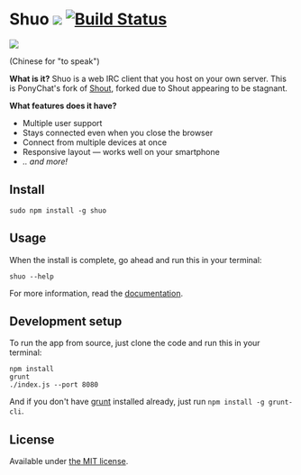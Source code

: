 # Shuo [![](https://badge.fury.io/js/shuo.png)](https://www.npmjs.org/package/shuo) [![Build Status](https://travis-ci.org/PonyChat/Shuo.svg?branch=master)](https://travis-ci.org/PonyChat/Shuo)

![](https://raw.githubusercontent.com/PonyChat/Shuo/master/logo.svg)

(Chinese for "to speak")

__What is it?__
Shuo is a web IRC client that you host on your own server. This is PonyChat's 
fork of [Shout](https://github.com/erming/shout), forked due to Shout appearing 
to be stagnant.

__What features does it have?__
- Multiple user support
- Stays connected even when you close the browser
- Connect from multiple devices at once
- Responsive layout — works well on your smartphone
- _.. and more!_

## Install

```
sudo npm install -g shuo
```

## Usage

When the install is complete, go ahead and run this in your terminal:

```
shuo --help
```

For more information, read the [documentation](http://shuo-irc.com/docs/).

## Development setup

To run the app from source, just clone the code and run this in your terminal:

```
npm install
grunt
./index.js --port 8080
```

And if you don't have [grunt](http://gruntjs.com/getting-started) installed 
already, just run `npm install -g grunt-cli`.

## License

Available under [the MIT license](http://mths.be/mit).

